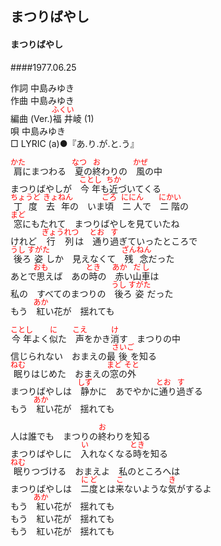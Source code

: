 <style type="text/css">
	ruby{
	    ruby-position: over;
	}
	ruby > rt{font-size: 12px;color:red;}
	p{font:16px;font-size: '楷体'}
</style>
## まつりばやし
#### まつりばやし
####1977.06.25

作詞       中島みゆき  
作曲       中島みゆき  
編曲 (Ver.)<ruby><rb>福井</rb><rp>(</rp><rt>ふくい</rt><rp>)</rp></ruby>崚 (1)  
唄         中島みゆき  
□ LYRIC (a)●『あ.り.が.と.う』　　



<ruby><rb>肩</rb><rp>(</rp><rt>かた</rt><rp>)</rp></ruby>にまつわる　<ruby><rb>夏</rb><rp>(</rp><rt>なつ</rt><rp>)</rp></ruby>の<ruby><rb>終</rb><rp>(</rp><rt>お</rt><rp>)</rp></ruby>わりの　<ruby><rb>風</rb><rp>(</rp><rt>かぜ</rt><rp>)</rp></ruby>の中  
まつりばやしが　<ruby><rb>今年</rb><rp>(</rp><rt>ことし</rt><rp>)</rp></ruby>も<ruby><rb>近</rb><rp>(</rp><rt>ちか</rt><rp>)</rp></ruby>づいてくる  
<ruby><rb>丁度</rb><rp>(</rp><rt>ちょうど</rt><rp>)</rp></ruby>　<ruby><rb>去年</rb><rp>(</rp><rt>きょねん</rt><rp>)</rp></ruby>の　いま<ruby><rb>頃</rb><rp>(</rp><rt>ごろ</rt><rp>)</rp></ruby>　<ruby><rb>二人</rb><rp>(</rp><rt>ににん</rt><rp>)</rp></ruby>で　<ruby><rb>二階</rb><rp>(</rp><rt>にかい</rt><rp>)</rp></ruby>の  
<ruby><rb>窓</rb><rp>(</rp><rt>まど</rt><rp>)</rp></ruby>にもたれて　まつりばやしを見ていたね  
けれど　<ruby><rb>行列</rb><rp>(</rp><rt>ぎょうれつ</rt><rp>)</rp></ruby>は　<ruby><rb>通</rb><rp>(</rp><rt>とお</rt><rp>)</rp></ruby>り<ruby><rb>過</rb><rp>(</rp><rt>す</rt><rp>)</rp></ruby>ぎていったところで  
<ruby><rb>後</rb><rp>(</rp><rt>うし</rt><rp>)</rp></ruby>ろ<ruby><rb>姿</rb><rp>(</rp><rt>すがた</rt><rp>)</rp></ruby>しか　見えなくて　<ruby><rb>残念</rb><rp>(</rp><rt>ざんねん</rt><rp>)</rp></ruby>だった  
あとで<ruby><rb>思</rb><rp>(</rp><rt>おも</rt><rp>)</rp></ruby>えば　あの<ruby><rb>時</rb><rp>(</rp><rt>とき</rt><rp>)</rp></ruby>の　<ruby><rb>赤</rb><rp>(</rp><rt>あか</rt><rp>)</rp></ruby>い<ruby><rb>山車</rb><rp>(</rp><rt>だし</rt><rp>)</rp></ruby>は  
私の　すべてのまつりの　<ruby><rb>後</rb><rp>(</rp><rt>うし</rt><rp>)</rp></ruby>ろ<ruby><rb>姿</rb><rp>(</rp><rt>すがた</rt><rp>)</rp></ruby>だった  
もう　<ruby><rb>紅</rb><rp>(</rp><rt>あか</rt><rp>)</rp></ruby>い花が　揺れても  
  
  
<ruby><rb>今年</rb><rp>(</rp><rt>ことし</rt><rp>)</rp></ruby>よく<ruby><rb>似</rb><rp>(</rp><rt>に</rt><rp>)</rp></ruby>た　<ruby><rb>声</rb><rp>(</rp><rt>こえ</rt><rp>)</rp></ruby>をかき<ruby><rb>消</rb><rp>(</rp><rt>け</rt><rp>)</rp></ruby>す　まつりの中  
信じられない　おまえの最<ruby><rb>後</rb><rp>(</rp><rt>さいご</rt><rp>)</rp></ruby>を知る  
<ruby><rb>眠</rb><rp>(</rp><rt>ねむ</rt><rp>)</rp></ruby>りはじめた　おまえの<ruby><rb>窓</rb><rp>(</rp><rt>まど</rt><rp>)</rp></ruby>の<ruby><rb>外</rb><rp>(</rp><rt>そと</rt><rp>)</rp></ruby>  
まつりばやしは　<ruby><rb>静</rb><rp>(</rp><rt>しず</rt><rp>)</rp></ruby>かに　あでやかに<ruby><rb>通</rb><rp>(</rp><rt>とお</rt><rp>)</rp></ruby>り<ruby><rb>過</rb><rp>(</rp><rt>す</rt><rp>)</rp></ruby>ぎる  
もう　<ruby><rb>紅</rb><rp>(</rp><rt>あか</rt><rp>)</rp></ruby>い花が　揺れても  
  
  
人は誰でも　まつりの<ruby><rb>終</rb><rp>(</rp><rt>お</rt><rp>)</rp></ruby>わりを知る  
まつりばやしに　<ruby><rb>入</rb><rp>(</rp><rt>い</rt><rp>)</rp></ruby>れなくなる<ruby><rb>時</rb><rp>(</rp><rt>とき</rt><rp>)</rp></ruby>を知る  
<ruby><rb>眠</rb><rp>(</rp><rt>ねむ</rt><rp>)</rp></ruby>りつづける　おまえよ　私のところへは  
まつりばやしは　<ruby><rb>二度</rb><rp>(</rp><rt>にど</rt><rp>)</rp></ruby>とは<ruby><rb>来</rb><rp>(</rp><rt>こ</rt><rp>)</rp></ruby>ないような<ruby><rb>気</rb><rp>(</rp><rt>き</rt><rp>)</rp></ruby>がするよ  
もう　<ruby><rb>紅</rb><rp>(</rp><rt>あか</rt><rp>)</rp></ruby>い花が　揺れても  
もう　紅い花が　揺れても  
もう　紅い花が　揺れても  
